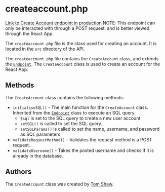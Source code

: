 # createaccount.php

[Link to Create Account endpoint in production](http://unn-w19025481.newnumyspace.co.uk/kf6012/coursework/api/createaccount) NOTE: This endpoint can only be interacted with through a POST request, and is better viewed through the React App.

The `createaccount.php` file is the class used for creating an account. It is located in the `src` directory of the API.

The `createaccount.php` file contains the `CreateAccount` class, and extends the [`Endpoint`](/v1/API/Endpoints/endpoint). The `CreateAccount` class is used to create an account for the React App.

## Methods

The `CreateAccount` class contains the following methods:

- `initialiseSQL()` - The main function for the `CreateAccount` class. Inherited from the [`Endpoint`](/v1/API/Endpoints/endpoint) class to execute an SQL query.
  - `$sql` is set to the SQL query to create a new user account
  - `setSQL()` is called to set the SQL query.
  - `setSQLParams()` is called to set the name, username, and password as SQL parameters.
- `validateRequestMethod()` - Validates the request method is a POST request.
- `validateUsername()` - Takes the posted username and checks if it is already in the database.

## Authors

The `CreateAccount` class was created by [Tom Shaw](https://github.com/tomshaw650).
